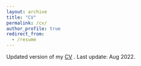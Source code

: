 ```yaml
---
layout: archive
title: "CV"
permalink: /cv/
author_profile: true
redirect_from:
  - /resume
---
```



Updated version of my [CV](http://maxiang.space/files/CV_XiangMa.pdf) .
Last update: Aug 2022.